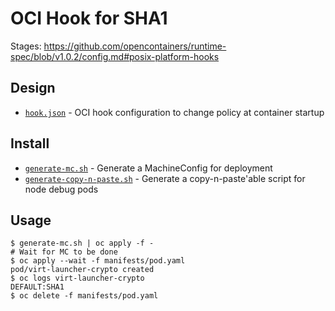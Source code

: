 # OCI Hook for SHA1

Stages: https://github.com/opencontainers/runtime-spec/blob/v1.0.2/config.md#posix-platform-hooks

## Design

- [`hook.json`](contrib/hook.json) - OCI hook configuration to change policy at container startup

## Install

- [`generate-mc.sh`](generate-mc.sh) - Generate a MachineConfig for deployment
- [`generate-copy-n-paste.sh`](generate-copy-n-paste.sh) - Generate a copy-n-paste'able script for node debug pods

## Usage

    $ generate-mc.sh | oc apply -f -
    # Wait for MC to be done
    $ oc apply --wait -f manifests/pod.yaml
    pod/virt-launcher-crypto created
    $ oc logs virt-launcher-crypto
    DEFAULT:SHA1
    $ oc delete -f manifests/pod.yaml

